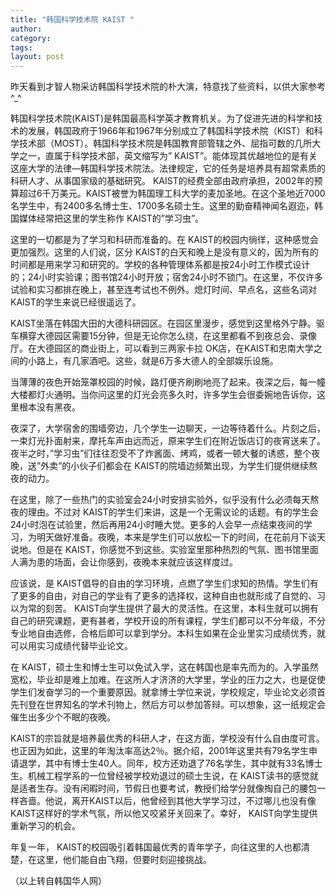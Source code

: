 ```yaml
---
title: "韩国科学技术院 KAIST "
author:
category: 
tags: 
layout: post
---
```

昨天看到才智人物采访韩国科学技术院的朴大演，特意找了些资料，以供大家参考^_^

韩国科学技术院(KAIST)是韩国最高科学英才教育机关。为了促进先进的科学和技术的发展，韩国政府于1966年和1967年分别成立了韩国科学技术院（KIST）和科学技术部（MOST）。韩国科学技术院是韩国教育部管辖之外、屈指可数的几所大学之一，直属于科学技术部，英文缩写为” KAIST”。能体现其优越地位的是有关这座大学的法律—韩国科学技术院法。法律规定，它的任务是培养具有超常素质的科研人才、从事国家级的基础研究。 KAIST的经费全部由政府承担，2002年的预算超过6千万美元。KAIST被誉为韩国理工科大学的麦加圣地。在这个圣地近7000名学生中，有2400多名博士生、1700多名硕士生。这里的勤奋精神闻名遐迩，韩国媒体经常把这里的学生称作 KAIST的”学习虫”。 

这里的一切都是为了学习和科研而准备的。在 KAIST的校园内徜徉，这种感觉会更加强烈。这里的人们说，区分 KAIST的白天和晚上是没有意义的，因为所有的时间都是用来学习和研究的。学校的各种管理体系都是按24小时工作模式设计的；24小时实验课；图书馆24小时开放；宿舍24小时不锁门。在这里，不仅许多试验和实习都排在晚上，甚至连考试也不例外。熄灯时间、早点名，这些名词对 KAIST的学生来说已经很遥远了。 

KAIST坐落在韩国大田的大德科研园区。在园区里漫步，感觉到这里格外宁静。驱车横穿大德园区需要15分钟，但是无论你怎么绕，在这里都看不到夜总会、录像厅。在大德园区的商业街上，可以看到三两家卡拉 OK店，在KAIST和忠南大学之间的小路上，有几家酒吧。这些，就是6万多大德人的全部娱乐设施。 　

当薄薄的夜色开始笼罩校园的时候，路灯便齐刷刷地亮了起来。夜深之后，每一幢大楼都灯火通明。当你问这里的灯光会亮多久时，许多学生会很委婉地告诉你，这里根本没有黑夜。

夜深了，大学宿舍的围墙旁边，几个学生一边聊天，一边等待着什么。片刻之后，一束灯光扑面射来，摩托车声由远而近，原来学生们在附近饭店订的夜宵送来了。夜半之时，”学习虫”们往往忍受不了炸酱面、烤鸡，或者一顿大餐的诱惑，整个夜晚，送”外卖”的小伙子们都会在 KAIST的院墙边频繁出现，为学生们提供继续熬夜的动力。 　

在这里，除了一些热门的实验室会24小时安排实验外，似乎没有什么必须每天熬夜的理由。不过对 KAIST的学生们来讲，这是一个无需议论的话题。有的学生会24小时泡在试验里，然后再用24小时睡大觉。更多的人会早一点结束夜间的学习，为明天做好准备。夜晚，本来是学生们可以放松一下的时间，在花前月下谈天说地。但是在 KAIST，你感觉不到这些。实验室里那种热烈的气氛、图书馆里面人满为患的场面，会让你感到，夜晚本来就应该这样度过。 　　

应该说，是 KAIST倡导的自由的学习环境，点燃了学生们求知的热情。学生们有了更多的自由，对自己的学业有了更多的选择权，这种自由也就形成了自觉的、习以为常的刻苦。 KAIST向学生提供了最大的灵活性。在这里，本科生就可以拥有自己的研究课题，更有甚者，学校开设的所有课程，学生们都可以不分年级，不分专业地自由选修，合格后即可以拿到学分。本科生如果在企业里实习成绩优秀，就可以用实习成绩代替毕业论文。 　　

在 KAIST，硕士生和博士生可以免试入学，这在韩国也是率先而为的。入学虽然宽松，毕业却是难上加难。在这所人才济济的大学里，学业的压力之大，也是促使学生们发奋学习的一个重要原因。就拿博士学位来说，学校规定，毕业论文必须首先刊登在世界知名的学术刊物上，然后方可以参加答辩。可以想象，这一纸规定会催生出多少个不眠的夜晚。 

KAIST的宗旨就是培养最优秀的科研人才，在这方面，学校没有什么自由度可言。也正因为如此，这里的年淘汰率高达2％。据介绍，2001年这里共有79名学生申请退学，其中有博士生40人。同年，校方还劝退了76名学生，其中就有33名博士生。机械工程学系的一位曾经被学校劝退过的硕士生说，在 KAIST读书的感觉就是适者生存。没有闲暇时间，节假日也要考试，教授们给学分就像掏自己的腰包一样吝啬。他说，离开KAIST以后，他曾经到其他大学学习过，不过哪儿也没有像 KAIST这样好的学术气氛，所以他又咬紧牙关回来了。幸好， KAIST向学生提供重新学习的机会。 　　

年复一年， KAIST的校园吸引着韩国最优秀的青年学子，向往这里的人也都清楚，在这里，他们能自由飞翔，但要时刻迎接挑战。

（以上转自韩国华人网）

